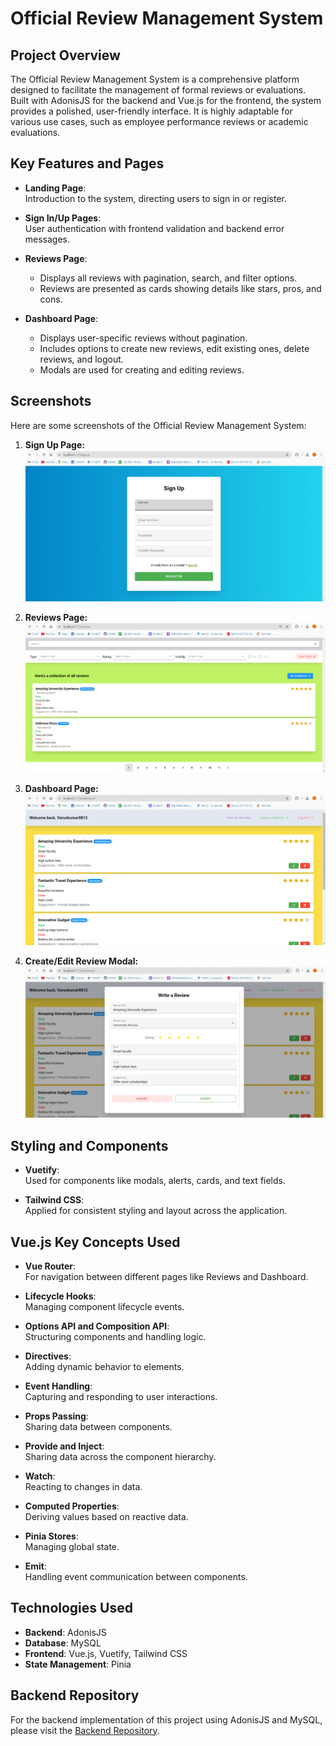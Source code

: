 # Official Review Management System

## Project Overview

The Official Review Management System is a comprehensive platform designed to facilitate the management of formal reviews or evaluations. Built with AdonisJS for the backend and Vue.js for the frontend, the system provides a polished, user-friendly interface. It is highly adaptable for various use cases, such as employee performance reviews or academic evaluations.

## Key Features and Pages

- **Landing Page**:  
  Introduction to the system, directing users to sign in or register.

- **Sign In/Up Pages**:  
  User authentication with frontend validation and backend error messages.

- **Reviews Page**:  
  - Displays all reviews with pagination, search, and filter options.
  - Reviews are presented as cards showing details like stars, pros, and cons.

- **Dashboard Page**:  
  - Displays user-specific reviews without pagination.
  - Includes options to create new reviews, edit existing ones, delete reviews, and logout.
  - Modals are used for creating and editing reviews.

## Screenshots

Here are some screenshots of the Official Review Management System:

1. **Sign Up Page:**
   ![Sign In Page](src/assets/signup-page.png)

2. **Reviews Page:**
   ![Reviews Page](src/assets/reviews-page.png)

3. **Dashboard Page:**
   ![Dashboard Page](src/assets/dashboard-page.png)

4. **Create/Edit Review Modal:**
   ![Create/Edit Review Modal](src/assets/edit-modal.png)


## Styling and Components

- **Vuetify**:  
  Used for components like modals, alerts, cards, and text fields.

- **Tailwind CSS**:  
  Applied for consistent styling and layout across the application.

## Vue.js Key Concepts Used

- **Vue Router**:  
  For navigation between different pages like Reviews and Dashboard.

- **Lifecycle Hooks**:  
  Managing component lifecycle events.

- **Options API and Composition API**:  
  Structuring components and handling logic.

- **Directives**:  
  Adding dynamic behavior to elements.

- **Event Handling**:  
  Capturing and responding to user interactions.

- **Props Passing**:  
  Sharing data between components.

- **Provide and Inject**:  
  Sharing data across the component hierarchy.

- **Watch**:  
  Reacting to changes in data.

- **Computed Properties**:  
  Deriving values based on reactive data.

- **Pinia Stores**:  
  Managing global state.

- **Emit**:  
  Handling event communication between components.

## Technologies Used

- **Backend**: AdonisJS
- **Database**: MySQL
- **Frontend**: Vue.js, Vuetify, Tailwind CSS
- **State Management**: Pinia

## Backend Repository

For the backend implementation of this project using AdonisJS and MySQL, please visit the [Backend Repository](https://github.com/Varunkumar0812/rms-backend).
